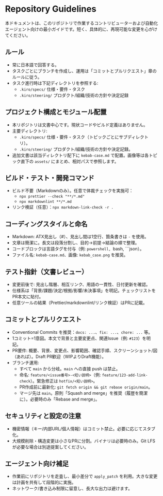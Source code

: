 # Repository Guidelines

本ドキュメントは、このリポジトリで作業するコントリビューターおよび自動化エージェント向けの最小ガイドです。短く、具体的に、再現可能な変更を心がけてください。

## ルール

- 常に日本語で回答する。
- タスクごとにブランチを作成し、運用は「コミットとプルリクエスト」章のルールに従う。
- タスク進行時は下記ディレクトリを参照する:
  - `.kiro/specs/` 仕様・要件・タスク
  - `.kiro/steering/` プロダクト/組織/技術の方針や決定記録

## プロジェクト構成とモジュール配置
- 本リポジトリは文書中心です。現状コードやビルド定義はありません。
- 主要ディレクトリ:
  - `.kiro/specs/` 仕様・要件・タスク（トピックごとにサブディレクトリ）。
  - `.kiro/steering/` プロダクト/組織/技術の方針や決定記録。
- 追加文書は該当ディレクトリ配下に `kebab-case.md` で配置。画像等は各トピック直下の `assets/` にまとめ、相対パスで参照します。

## ビルド・テスト・開発コマンド
- ビルド不要（Markdownのみ）。任意で体裁チェックを実施可：
  - `npx prettier --check "**/*.md"`
  - `npx markdownlint **/*.md`
- リンク検証（任意）：`npx markdown-link-check -r .`

## コーディングスタイルと命名
- Markdown: ATX見出し（#）、見出し間は1空行、箇条書きは `-` を使用。
- 文章は簡潔に。長文は段落分割し、目的→前提→結論の順で整理。
- コードブロックは言語タグを付与（例: ```powershell, ```bash, ```json）。
- ファイル名: `kebab-case.md`、画像: `kebab_case.png` を推奨。

## テスト指針（文書レビュー）
- 変更前後で: 見出し階層、相互リンク、用語の一貫性、日付更新を確認。
- 仕様系は「背景/課題/決定/根拠/影響/未決事項」を明記。チェックリストをPR本文に貼付。
- 任意ツールの結果（Prettier/markdownlint/リンク検証）はPRに記載。

## コミットとプルリクエスト
- Conventional Commits を推奨：`docs: ...`、`fix: ...`、`chore: ...` 等。
- 1コミット=1意図。本文で背景と主要変更点、関連Issue（例: `#123`）を明記。
- PR要件: 概要、背景、変更点、影響範囲、確認手順、スクリーンショット/図（あれば）。Draft PR歓迎（WIPよりDraft機能）。
- ブランチ運用:
  - すべて `main` から分岐。`main` への直接 push は禁止。
  - 命名: `feature/<issue番号>-<短い説明>`（例: `feature/123-add-link-check`）。緊急修正は `hotfix/<短い説明>`。
  - PR作成前に最新化: `git fetch origin && git rebase origin/main`。
  - マージ先は `main`。原則「Squash and merge」を推奨（履歴を簡潔に）。必要時のみ「Rebase and merge」。

## セキュリティと設定の注意
- 機密情報（キー/内部URL/個人情報）はコミット禁止。必要に応じてスタブ化。
- 大規模削除・構造変更は小さなPRに分割。バイナリは必要時のみ。Git LFSが必要な場合は別途提案してください。

## エージェント向け補足
- 作業前にリポジトリを走査し、最小差分で `apply_patch` を利用。大きな変更は計画を共有して段階的に実施。
- ネットワーク/書き込み制限に留意し、長大な出力は避けます。
